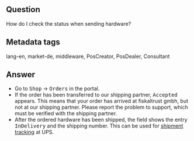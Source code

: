 ## Question

How do I check the status when sending hardware?

## Metadata tags

lang-en, market-de, middleware, PosCreator, PosDealer, Consultant

## Answer

* Go to <kbd>Shop</kbd> &rarr; <kbd>Orders</kbd> in the portal.
* If the order has been transferred to our shipping partner, <kbd> Accepted</kbd> appears. This means that your order has arrived at fiskaltrust gmbh, but not at our shipping partner. Please report the problem to support, which must be verified with the shipping partner.
* After the ordered hardware has been shipped, the field shows the entry <kbd>InDelivery</kbd> and the shipping number.
This can be used for [shipment tracking](https://www.ups.com/at/de/services/tracking.page) at UPS.
